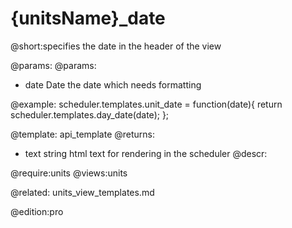 {unitsName}_date
=============
@short:specifies the date in the header of the view
	

@params:
@params:
- date	Date	the date which needs formatting


@example:
scheduler.templates.unit_date = function(date){
		return scheduler.templates.day_date(date);
};

@template:	api_template
@returns:
- text    string     html text for rendering in the scheduler
@descr:


	
@require:units
@views:units


@related:
	units_view_templates.md

@edition:pro